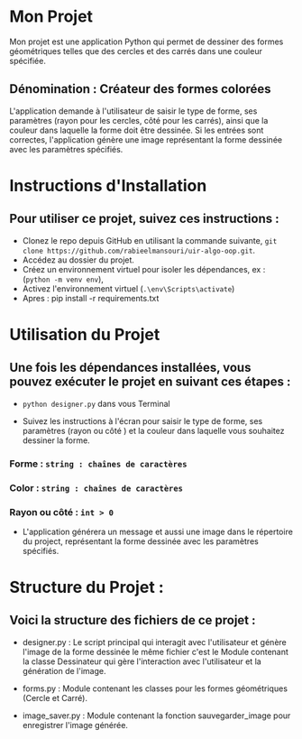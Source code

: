 # Mon Projet

Mon projet est une application Python qui permet de dessiner des formes géométriques telles que des cercles et des carrés dans une couleur spécifiée.

## Dénomination : Créateur des formes colorées

L'application demande à l'utilisateur de saisir le type de forme, ses paramètres (rayon pour les cercles, côté pour les carrés), ainsi que la couleur dans laquelle la forme doit être dessinée. Si les entrées sont correctes, l'application génère une image représentant la forme dessinée avec les paramètres spécifiés.

# Instructions d'Installation

## Pour utiliser ce projet, suivez ces instructions :

- Clonez le repo depuis GitHub en utilisant la commande suivante, `git clone https://github.com/rabieelmansouri/uir-algo-oop.git`.
- Accédez au dossier du projet.
- Créez un environnement virtuel pour isoler les dépendances, ex : (`python -m venv env`),
- Activez l'environnement virtuel (`.\env\Scripts\activate`)
- Apres : pip install -r requirements.txt

# Utilisation du Projet

## Une fois les dépendances installées, vous pouvez exécuter le projet en suivant ces étapes :

- `python designer.py` dans vous Terminal

- Suivez les instructions à l'écran pour saisir le type de forme, ses paramètres (rayon ou côté ) et la couleur dans laquelle vous souhaitez dessiner la forme.

### Forme : `string : chaînes de caractères`

### Color : `string : chaînes de caractères`

### Rayon ou côté : `int > 0`

- L'application générera un message et aussi une image dans le répertoire du project, représentant la forme dessinée avec les paramètres spécifiés.

# Structure du Projet :

## Voici la structure des fichiers de ce projet :

- designer.py : Le script principal qui interagit avec l'utilisateur et génère l'image de la forme dessinée le même fichier c'est le Module contenant la classe Dessinateur qui gère l'interaction avec l'utilisateur et la génération de l'image.

- forms.py : Module contenant les classes pour les formes géométriques (Cercle et Carré).

- image_saver.py : Module contenant la fonction sauvegarder_image pour enregistrer l'image générée.
